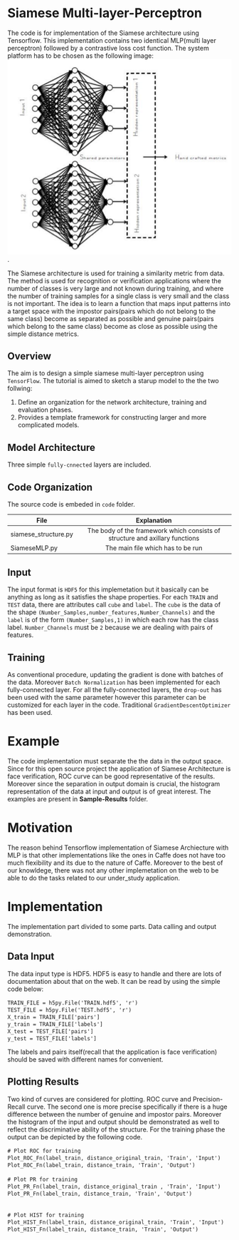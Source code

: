 # Siamese Multi-layer-Perceptron

The code is for implementation of the Siamese architecture using Tensorflow. This implementation contains two identical MLP(multi layer perceptron) followed by a contrastive loss cost function. The system platform has to be chosen as the following image: ![](Images/siamese.png). 

The Siamese architecture is used for training a similarity metric from data. The method is used for recognition or verification applications where the number of classes is very large and not known during training, and where the number of
training samples for a single class is very small and the class is not important. The idea is to learn a function that maps input patterns into a target space with the impostor pairs(pairs which do not belong to the same class) become as separated as possible and genuine pairs(pairs which belong to the same class) become as close as possible using the simple distance metrics.

## Overview

The aim is to design a simple siamese multi-layer perceptron using `TensorFlow`. The tutorial is aimed to sketch a starup model to the the two follwing:

1. Define an organization for the network architecture, training and evaluation phases.
2. Provides a template framework for constructing larger and more complicated models.

## Model Architecture

Three simple `fully-cnnected` layers are included. 

## Code Organization

The source code is embeded in `code` folder.

| File                  | Explanation   |
| ----------------------|:-------------:|
| siamese_structure.py  | The body of the framework which consists of structure and axillary functions |
| SiameseMLP.py         | The main file which has to be run |

## Input

The input format is `HDF5` for this implemetation but it basically can be anything as long as it satisfies the shape properties. For each `TRAIN` and `TEST` data, there are attributes call `cube` and `label`. The `cube` is the data of the shape `(Number_Samples,number_features,Number_Channels)` and the `label` is of the form `(Number_Samples,1)` in which each row has the class label. `Number_Channels` must be `2` because we are dealing with pairs of features.

## Training

As conventional procedure, updating the gradient is done with batches of the data. Moreover `Batch Normalization` has been implemented for each fully-connected layer. For all the fully-connected layers, the `drop-out` has been used with the same parameter however this parameter can be customized for each layer in the code. Traditional `GradientDescentOptimizer` has been used.



# Example

The code implementation must separate the the data in the output space. Since for this open source project the application of Siamese Architecture is face verification, ROC curve can be good representative of the results. Moreover since the separation in output domain is crucial, the histogram representation of the data at input and output is of great interest.
The examples are present in **Sample-Results** folder.

# Motivation

The reason behind Tensorflow implementation of Siamese Archiecture with MLP is that other implementations like the ones in Caffe does not have too much flexibility and its due to the nature of Caffe. Moreover to the best of our knowldege, there was not any other implemetation on the web to be able to do the tasks related to our under_study application.

# Implementation

The implementation part divided to some parts. Data calling and output demonstration.

## Data Input

The data input type is HDF5. HDF5 is easy to handle and there are lots of documentation about that on the web.
It can be read by using the simple code below:
```
TRAIN_FILE = h5py.File('TRAIN.hdf5', 'r')
TEST_FILE = h5py.File('TEST.hdf5', 'r')
X_train = TRAIN_FILE['pairs']
y_train = TRAIN_FILE['labels']
X_test = TEST_FILE['pairs']
y_test = TEST_FILE['labels']
```

The labels and pairs itself(recall that the application is face verification) should be saved with different names for convenient.

## Plotting Results

Two kind of curves are considered for plotting. ROC curve and Precision-Recall curve. The second one is more precise specifically if there is a huge difference between the number of genuine and impostor pairs. Moreover the histogram of the input and output should be demonstrated as well to reflect the discriminative ability of the structure. For the training phase the output can be depicted by the following code.

```
# Plot ROC for training
Plot_ROC_Fn(label_train, distance_original_train, 'Train', 'Input')
Plot_ROC_Fn(label_train, distance_train, 'Train', 'Output')

# Plot PR for training
Plot_PR_Fn(label_train, distance_original_train , 'Train', 'Input')
Plot_PR_Fn(label_train, distance_train, 'Train', 'Output')


# Plot HIST for training
Plot_HIST_Fn(label_train, distance_original_train, 'Train', 'Input')
Plot_HIST_Fn(label_train, distance_train, 'Train', 'Output')
```





